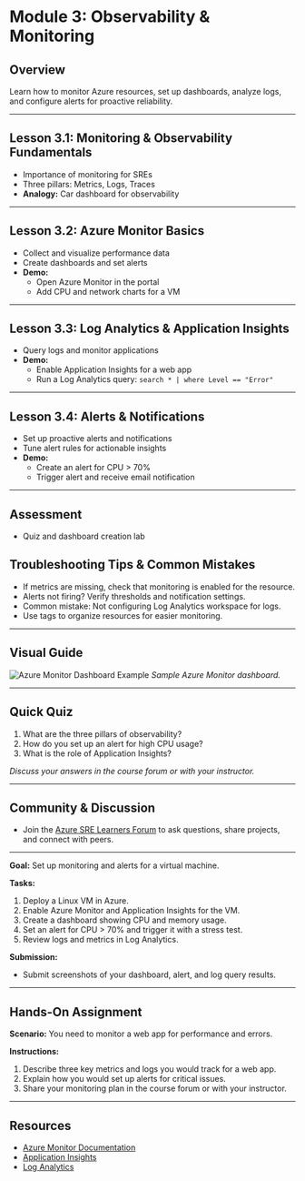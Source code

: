 
# Module 3: Observability & Monitoring

## Overview

Learn how to monitor Azure resources, set up dashboards, analyze logs, and configure alerts for proactive reliability.

---

## Lesson 3.1: Monitoring & Observability Fundamentals

- Importance of monitoring for SREs
- Three pillars: Metrics, Logs, Traces
- **Analogy:** Car dashboard for observability

---

## Lesson 3.2: Azure Monitor Basics

- Collect and visualize performance data
- Create dashboards and set alerts
- **Demo:**
  - Open Azure Monitor in the portal
  - Add CPU and network charts for a VM

---

## Lesson 3.3: Log Analytics & Application Insights

- Query logs and monitor applications
- **Demo:**
  - Enable Application Insights for a web app
  - Run a Log Analytics query: `search * | where Level == "Error"`

---

## Lesson 3.4: Alerts & Notifications

- Set up proactive alerts and notifications
- Tune alert rules for actionable insights
- **Demo:**
  - Create an alert for CPU > 70%
  - Trigger alert and receive email notification

---

## Assessment

- Quiz and dashboard creation lab

## Troubleshooting Tips & Common Mistakes

- If metrics are missing, check that monitoring is enabled for the resource.
- Alerts not firing? Verify thresholds and notification settings.
- Common mistake: Not configuring Log Analytics workspace for logs.
- Use tags to organize resources for easier monitoring.

---

## Visual Guide

![Azure Monitor Dashboard Example](https://learn.microsoft.com/en-us/azure/media/azure-monitor/overview/monitor-dashboard.png)
*Sample Azure Monitor dashboard.*

---

## Quick Quiz

1. What are the three pillars of observability?
2. How do you set up an alert for high CPU usage?
3. What is the role of Application Insights?

*Discuss your answers in the course forum or with your instructor.*

---

## Community & Discussion

- Join the [Azure SRE Learners Forum](https://techcommunity.microsoft.com/t5/azure/ct-p/Azure)
  to ask questions, share projects, and connect with peers.

---

**Goal:** Set up monitoring and alerts for a virtual machine.

**Tasks:**

1. Deploy a Linux VM in Azure.
2. Enable Azure Monitor and Application Insights for the VM.
3. Create a dashboard showing CPU and memory usage.
4. Set an alert for CPU > 70% and trigger it with a stress test.
5. Review logs and metrics in Log Analytics.

**Submission:**

- Submit screenshots of your dashboard, alert, and log query results.

---

## Hands-On Assignment

**Scenario:** You need to monitor a web app for performance and errors.

**Instructions:**

1. Describe three key metrics and logs you would track for a web app.
2. Explain how you would set up alerts for critical issues.
3. Share your monitoring plan in the course forum or with your instructor.

---

## Resources

- [Azure Monitor Documentation](https://learn.microsoft.com/en-us/azure/azure-monitor/overview)
- [Application Insights](https://learn.microsoft.com/en-us/azure/azure-monitor/app/app-insights-overview)
- [Log Analytics](https://learn.microsoft.com/en-us/azure/azure-monitor/logs/log-analytics-tutorial)
